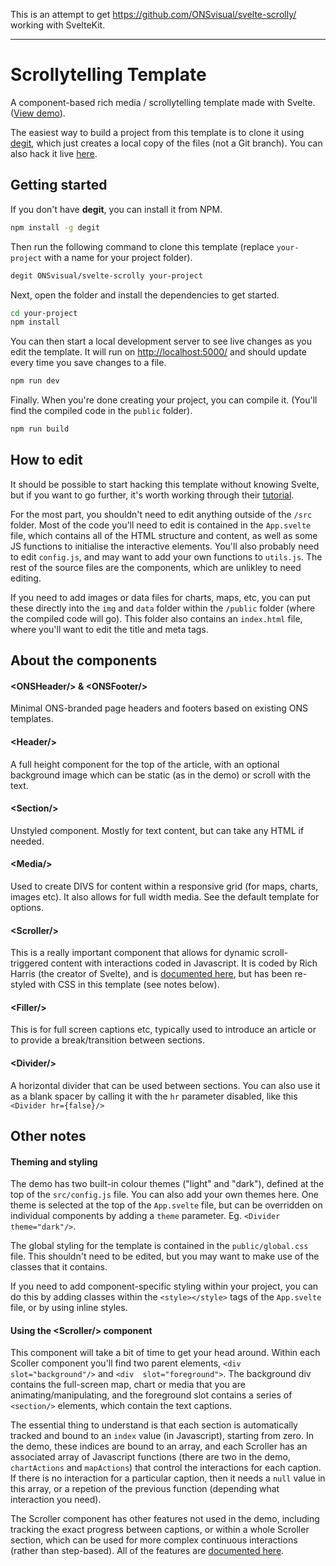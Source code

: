 This is an attempt to get https://github.com/ONSvisual/svelte-scrolly/ working with SvelteKit.

---------

# Scrollytelling Template

A component-based rich media / scrollytelling template made with Svelte. ([View demo](https://onsvisual.github.io/svelte-scrolly)).

The easiest way to build a project from this template is to clone it using [degit](https://github.com/Rich-Harris/degit), which just creates a local copy of the files (not a Git branch). You can also hack it live [here](https://svelte.dev/repl/58155faba1ea463eaf4d9ec6f3f95364?version=3.32.3).

## Getting started

If you don't have **degit**, you can install it from NPM.

```bash
npm install -g degit
```

Then run the following command to clone this template (replace `your-project` with a name for your project folder).

```bash
degit ONSvisual/svelte-scrolly your-project
```

Next, open the folder and install the dependencies to get started.

```bash
cd your-project
npm install
```

You can then start a local development server to see live changes as you edit the template. It will run on <http://localhost:5000/> and should update every time you save changes to a file.

```bash
npm run dev
```

Finally. When you're done creating your project, you can compile it. (You'll find the compiled code in the `public` folder).

```bash
npm run build
```

## How to edit

It should be possible to start hacking this template without knowing Svelte, but if you want to go further, it's worth working through their [tutorial](https://svelte.dev/tutorial).

For the most part, you shouldn't need to edit anything outside of the `/src` folder. Most of the code you'll need to edit is contained in the `App.svelte` file, which contains all of the HTML structure and content, as well as some JS functions to initialise the interactive elements. You'll also probably need to edit `config.js`, and may want to add your own functions to `utils.js`. The rest of the source files are the components, which are unlikley to need editing.

If you need to add images or data files for charts, maps, etc, you can put these directly into the `img` and `data` folder within the `/public` folder (where the compiled code will go). This folder also contains an `index.html` file, where you'll want to edit the title and meta tags.

## About the components

#### &lt;ONSHeader/&gt; & &lt;ONSFooter/&gt;
Minimal ONS-branded page headers and footers based on existing ONS templates.

#### &lt;Header/&gt;
A full height component for the top of the article, with an optional background image which can be static (as in the demo) or scroll with the text.

#### &lt;Section/&gt;
Unstyled component. Mostly for text content, but can take any HTML if needed.

#### &lt;Media/&gt;
Used to create DIVS for content within a responsive grid (for maps, charts, images etc). It also allows for full width media. See the default template for options.

#### &lt;Scroller/&gt;
This is a really important component that allows for dynamic scroll-triggered content with interactions coded in Javascript. It is coded by Rich Harris (the creator of Svelte), and is [documented here](https://github.com/sveltejs/svelte-scroller), but has been re-styled with CSS in this template (see notes below).

#### &lt;Filler/&gt;
This is for full screen captions etc, typically used to introduce an article or to provide a break/transition between sections.

#### &lt;Divider/&gt;
A horizontal divider that can be used between sections. You can also use it as a blank spacer by calling it with the `hr` parameter disabled, like this `<Divider hr={false}/>`

## Other notes

#### Theming and styling
The demo has two built-in colour themes ("light" and "dark"), defined at the top of the `src/config.js` file. You can also add your own themes here. One theme is selected at the top of the `App.svelte` file, but can be overridden on individual components by adding a `theme` parameter. Eg. `<Divider theme="dark"/>`.

The global styling for the template is contained in the `public/global.css` file. This shouldn't need to be edited, but you may want to make use of the classes  that it contains.

If you need to add component-specific styling within your project, you can do this by adding classes within the `<style></style>` tags of the `App.svelte` file, or by using inline styles.

#### Using the &lt;Scroller/&gt; component
This component will take a bit of time to get your head around. Within each Scoller component you'll find two parent elements, `<div  slot="background"/>` and `<div  slot="foreground">`. The background div contains the full-screen map, chart or media that you are animating/manipulating, and the foreground slot contains a series of `<section/>` elements, which contain the text captions.

The essential thing to understand is that each section is automatically tracked and bound to an `index` value (in Javascript), starting from zero. In the demo, these indices are bound to an array, and each Scroller has an associated array of Javascript functions (there are two in the demo, `chartActions` and `mapActions`)  that control the interactions for each caption. If there is no interaction for a particular caption, then it needs a `null` value in this array, or a repetion of the previous function (depending what interaction you need).

The Scroller component has other features not used in the demo, including tracking the exact progress between captions, or within a whole Scroller section, which can be used for more complex continuous interactions (rather than step-based). All of the features are [documented here](https://github.com/sveltejs/svelte-scroller).
